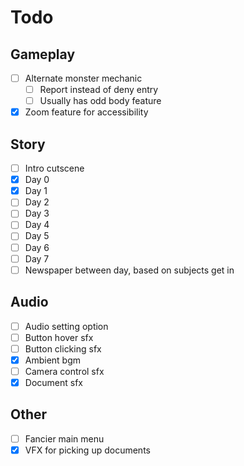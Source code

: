 # Todo

## Gameplay

- [ ] Alternate monster mechanic
  - [ ] Report instead of deny entry
  - [ ] Usually has odd body feature
- [x] Zoom feature for accessibility

## Story

- [ ] Intro cutscene
- [x] Day 0
- [x] Day 1
- [ ] Day 2
- [ ] Day 3
- [ ] Day 4
- [ ] Day 5
- [ ] Day 6
- [ ] Day 7
- [ ] Newspaper between day, based on subjects get in

## Audio

- [ ] Audio setting option
- [ ] Button hover sfx
- [ ] Button clicking sfx
- [x] Ambient bgm
- [ ] Camera control sfx
- [x] Document sfx

## Other

- [ ] Fancier main menu
- [x] VFX for picking up documents
